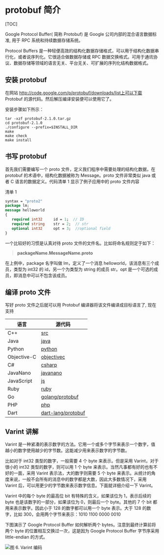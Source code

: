 # protobuf 简介

[TOC]

Google Protocol Buffer( 简称 Protobuf) 是 Google 公司内部的混合语言数据标准, 用于 RPC 系统和持续数据存储系统。

Protocol Buffers 是一种轻便高效的结构化数据存储格式，可以用于结构化数据串行化，或者说序列化。它很适合做数据存储或 RPC 数据交换格式。可用于通讯协议、数据存储等领域的语言无关、平台无关、可扩展的序列化结构数据格式。

## 安装 protobuf

在网站 http://code.google.com/p/protobuf/downloads/list上可以下载 Protobuf 的源代码。然后解压编译安装便可以使用它了。

安装步骤如下所示：

```shell
tar -xzf protobuf-2.1.0.tar.gz 
cd protobuf-2.1.0 
./configure --prefix=$INSTALL_DIR 
make 
make check 
make install
```

## 书写 protobuf

首先我们需要编写一个 proto 文件，定义我们程序中需要处理的结构化数据，在 protobuf 的术语中，结构化数据被称为 Message。proto 文件非常类似 java 或者 C 语言的数据定义。代码清单 1 显示了例子应用中的 proto 文件内容

清单 1

```protobuf
syntax = "proto2"
package lm;
message helloworld 
{ 
   required int32     id = 1;  // ID 
   required string    str = 2;  // str 
   optional int32     opt = 3;  //optional field 
}
```

一个比较好的习惯是认真对待 proto 文件的文件名。比如将命名规则定于如下：

> **packageName.MessageName.proto**

在上例中，package 名字叫做 lm，定义了一个消息 helloworld，该消息有三个成员，类型为 int32 的 id，另一个为类型为 string 的成员 str。opt 是一个可选的成员，即消息中可以不包含该成员。

## 编译 proto 文件

写好 proto 文件之后就可以用 Protobuf 编译器将该文件编译成目标语言了, 现在支持

| 语言 | 源代码 |
| ---- | ---- |
|  C++ | [src](https://github.com/google/protobuf/blob/master/src)|
| Java |  [java](https://github.com/google/protobuf/blob/master/java) |
| Python | [python](https://github.com/google/protobuf/blob/master/python)|
|Objective-C | [objectivec](https://github.com/google/protobuf/blob/master/objectivec)|
| C# | [csharp](https://github.com/google/protobuf/blob/master/csharp) |
| JavaNano | [javanano](https://github.com/google/protobuf/blob/master/javanano)|
| JavaScript |  [js](https://github.com/google/protobuf/blob/master/js)  |
| Ruby | [ruby](https://github.com/google/protobuf/blob/master/ruby) |
| Go|  [golang/protobuf](https://github.com/golang/protobuf)  |
| PHP |[php](https://github.com/google/protobuf/blob/master/php)  |
| Dart| [dart-lang/protobuf](https://github.com/dart-lang/protobuf)|

## Varint 讲解

Varint 是一种紧凑的表示数字的方法。它用一个或多个字节来表示一个数字，值越小的数字使用越少的字节数。这能减少用来表示数字的字节数。

比如对于 int32 类型的数字，一般需要 4 个 byte 来表示。但是采用 Varint，对于很小的 int32 类型的数字，则可以用 1 个 byte 来表示。当然凡事都有好的也有不好的一面，采用 Varint 表示法，大的数字则需要 5 个 byte 来表示。从统计的角度来说，一般不会所有的消息中的数字都是大数，因此大多数情况下，采用 Varint 后，可以用更少的字节数来表示数字信息。下面就详细介绍一下 Varint。

Varint 中的每个 byte 的最高位 bit 有特殊的含义，如果该位为 1，表示后续的 byte 也是该数字的一部分，如果该位为 0，则最后一个 byte。其他的 7 个 bit 都用来表示数字。因此小于 128 的数字都可以用一个 byte 表示。大于 128 的数字，比如 300，会用两个字节来表示：1010 1100 0000 0010

下图演示了 Google Protocol Buffer 如何解析两个 bytes。注意到最终计算前将两个 byte 的位置相互交换过一次，这是因为 Google Protocol Buffer 字节序采用 little-endian 的方式。

![图 6. Varint 编码](https://www.ibm.com/developerworks/cn/linux/l-cn-gpb/image006.jpg)


